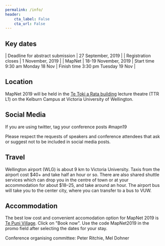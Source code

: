 ```yaml
---
permalink: /info/
header:
    cta_label: False
    cta_url: False
---
```


<span></span>

## Key dates

| Deadline for abstract submission | 27 September, 2019 |
| Registration closes | 1 November, 2019 |
| MapNet | 18-19 November, 2019 | Start time 9:30 am Monday 18 Nov | Finish time 3:30 pm Tuesday 19 Nov |

## Location

MapNet 2019 will be held in the [Te Toki a Rata building](https://goo.gl/maps/c8pcsTwHtF8RyR5u9) lecture theatre (TTR L1) on the Kelburn Campus at Victoria University of Wellington.

## Social Media

If you are using twitter, tag your conference posts #mapn19

Please respect the requests of speakers and conference attendees that ask or suggest not to be included in social media posts.

## Travel

Wellington airport (WLG) is about 9 km to Victoria University. Taxis from the airport cost $40+ and take half an hour or so. There are also shared shuttle services which can drop you in the centre of town or at your accommodation for about $18–25, and take around an hour. The airport bus will take you to the center city, where you can transfer to a bus to VUW.


## Accommodation

The best low cost and convenient accomodation option for MapNet 2019 is [Te Puni Village](https://www.mystudentvillage.com/nz/short-stays-newzealand/te-puni-village). Click on "Book now". Use the code MapNet2019 in the promo field after selecting the dates for your stay.


Conference organising committee:
Peter Ritchie, 
Mel Dohner
